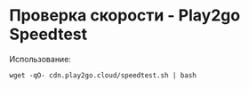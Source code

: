 # Проверка скорости - Play2go Speedtest

Использование:
```
wget -qO- cdn.play2go.cloud/speedtest.sh | bash
```
